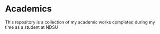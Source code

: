 # Academics
This repository is a collection of my academic works completed during my time as a student at NDSU
